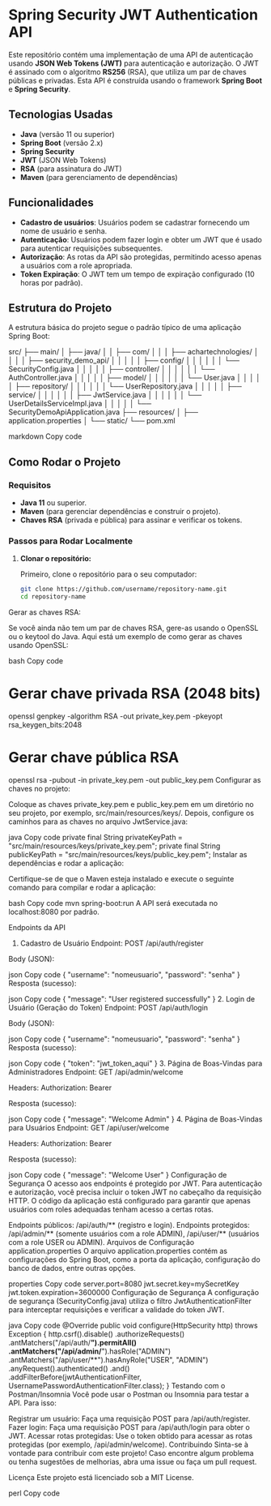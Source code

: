 # Spring Security JWT Authentication API

Este repositório contém uma implementação de uma API de autenticação usando **JSON Web Tokens (JWT)** para autenticação e autorização. O JWT é assinado com o algoritmo **RS256** (RSA), que utiliza um par de chaves públicas e privadas. Esta API é construída usando o framework **Spring Boot** e **Spring Security**.

## Tecnologias Usadas

- **Java** (versão 11 ou superior)
- **Spring Boot** (versão 2.x)
- **Spring Security**
- **JWT** (JSON Web Tokens)
- **RSA** (para assinatura do JWT)
- **Maven** (para gerenciamento de dependências)

## Funcionalidades

- **Cadastro de usuários**: Usuários podem se cadastrar fornecendo um nome de usuário e senha.
- **Autenticação**: Usuários podem fazer login e obter um JWT que é usado para autenticar requisições subsequentes.
- **Autorização**: As rotas da API são protegidas, permitindo acesso apenas a usuários com a role apropriada.
- **Token Expiração**: O JWT tem um tempo de expiração configurado (10 horas por padrão).

## Estrutura do Projeto

A estrutura básica do projeto segue o padrão típico de uma aplicação Spring Boot:

src/ ├── main/ │ ├── java/ │ │ ├── com/ │ │ │ ├── achartechnologies/ │ │ │ │ ├── security_demo_api/ │ │ │ │ │ ├── config/ │ │ │ │ │ │ └── SecurityConfig.java │ │ │ │ │ ├── controller/ │ │ │ │ │ │ └── AuthController.java │ │ │ │ │ ├── model/ │ │ │ │ │ │ └── User.java │ │ │ │ │ ├── repository/ │ │ │ │ │ │ └── UserRepository.java │ │ │ │ │ ├── service/ │ │ │ │ │ │ ├── JwtService.java │ │ │ │ │ │ └── UserDetailsServiceImpl.java │ │ │ │ │ └── SecurityDemoApiApplication.java ├── resources/ │ ├── application.properties │ └── static/ └── pom.xml

markdown
Copy code

## Como Rodar o Projeto

### Requisitos

- **Java 11** ou superior.
- **Maven** (para gerenciar dependências e construir o projeto).
- **Chaves RSA** (privada e pública) para assinar e verificar os tokens.

### Passos para Rodar Localmente

1. **Clonar o repositório:**

   Primeiro, clone o repositório para o seu computador:

   ```bash
   git clone https://github.com/username/repository-name.git
   cd repository-name
Gerar as chaves RSA:

Se você ainda não tem um par de chaves RSA, gere-as usando o OpenSSL ou o keytool do Java. Aqui está um exemplo de como gerar as chaves usando OpenSSL:

bash
Copy code
# Gerar chave privada RSA (2048 bits)
openssl genpkey -algorithm RSA -out private_key.pem -pkeyopt rsa_keygen_bits:2048

# Gerar chave pública RSA
openssl rsa -pubout -in private_key.pem -out public_key.pem
Configurar as chaves no projeto:

Coloque as chaves private_key.pem e public_key.pem em um diretório no seu projeto, por exemplo, src/main/resources/keys/. Depois, configure os caminhos para as chaves no arquivo JwtService.java:

java
Copy code
private final String privateKeyPath = "src/main/resources/keys/private_key.pem";
private final String publicKeyPath = "src/main/resources/keys/public_key.pem";
Instalar as dependências e rodar a aplicação:

Certifique-se de que o Maven esteja instalado e execute o seguinte comando para compilar e rodar a aplicação:

bash
Copy code
mvn spring-boot:run
A API será executada no localhost:8080 por padrão.

Endpoints da API
1. Cadastro de Usuário
   Endpoint: POST /api/auth/register

Body (JSON):

json
Copy code
{
"username": "nomeusuario",
"password": "senha"
}
Resposta (sucesso):

json
Copy code
{
"message": "User registered successfully"
}
2. Login de Usuário (Geração do Token)
   Endpoint: POST /api/auth/login

Body (JSON):

json
Copy code
{
"username": "nomeusuario",
"password": "senha"
}
Resposta (sucesso):

json
Copy code
{
"token": "jwt_token_aqui"
}
3. Página de Boas-Vindas para Administradores
   Endpoint: GET /api/admin/welcome

Headers: Authorization: Bearer <token>

Resposta (sucesso):

json
Copy code
{
"message": "Welcome Admin"
}
4. Página de Boas-Vindas para Usuários
   Endpoint: GET /api/user/welcome

Headers: Authorization: Bearer <token>

Resposta (sucesso):

json
Copy code
{
"message": "Welcome User"
}
Configuração de Segurança
O acesso aos endpoints é protegido por JWT. Para autenticação e autorização, você precisa incluir o token JWT no cabeçalho da requisição HTTP. O código da aplicação está configurado para garantir que apenas usuários com roles adequadas tenham acesso a certas rotas.

Endpoints públicos: /api/auth/** (registro e login).
Endpoints protegidos: /api/admin/** (somente usuários com a role ADMIN), /api/user/** (usuários com a role USER ou ADMIN).
Arquivos de Configuração
application.properties
O arquivo application.properties contém as configurações do Spring Boot, como a porta da aplicação, configuração do banco de dados, entre outras opções.

properties
Copy code
server.port=8080
jwt.secret.key=mySecretKey
jwt.token.expiration=3600000
Configuração de Segurança
A configuração de segurança (SecurityConfig.java) utiliza o filtro JwtAuthenticationFilter para interceptar requisições e verificar a validade do token JWT.

java
Copy code
@Override
public void configure(HttpSecurity http) throws Exception {
http.csrf().disable()
.authorizeRequests()
.antMatchers("/api/auth/**").permitAll()
.antMatchers("/api/admin/**").hasRole("ADMIN")
.antMatchers("/api/user/**").hasAnyRole("USER", "ADMIN")
.anyRequest().authenticated()
.and()
.addFilterBefore(jwtAuthenticationFilter, UsernamePasswordAuthenticationFilter.class);
}
Testando com o Postman/Insomnia
Você pode usar o Postman ou Insomnia para testar a API. Para isso:

Registrar um usuário: Faça uma requisição POST para /api/auth/register.
Fazer login: Faça uma requisição POST para /api/auth/login para obter o JWT.
Acessar rotas protegidas: Use o token obtido para acessar as rotas protegidas (por exemplo, /api/admin/welcome).
Contribuindo
Sinta-se à vontade para contribuir com este projeto! Caso encontre algum problema ou tenha sugestões de melhorias, abra uma issue ou faça um pull request.

Licença
Este projeto está licenciado sob a MIT License.

perl
Copy code













